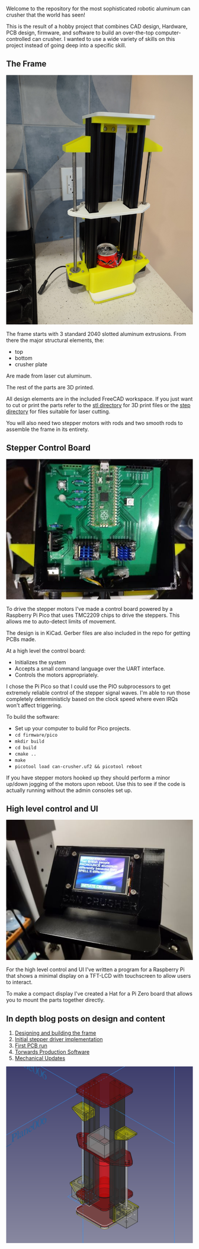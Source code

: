 Welcome to the repository for the most sophisticated robotic aluminum
can crusher that the world has seen!

This is the result of a hobby project that combines CAD design,
Hardware, PCB design, firmware, and software to build an over-the-top
computer-controlled can crusher. I wanted to use a wide variety of skills
on this project instead of going deep into a specific skill.

## The Frame

![Crusher at home](./can-crusher-in-kitchen.jpg)

The frame starts with 3 standard 2040 slotted aluminum extrusions. From there
the major structural elements, the:

* top
* bottom
* crusher plate

Are made from laser cut aluminum.

The rest of the parts are 3D printed.

All design elements are in the included FreeCAD workspace. If you just
want to cut or print the parts refer to the [stl directory](./stl) for
3D print files or the [step directory](./step) for files suitable for laser
cutting.

You will also need two stepper motors with rods and two smooth rods to
assemble the frame in its entirety.

## Stepper Control Board

![Stepper Controller](./stepper-control-pcba.jpg)

To drive the stepper motors I've made a control board powered by a Raspberry
Pi Pico that uses TMC2209 chips to drive the steppers. This allows me to
auto-detect limits of movement.

The design is in KiCad. Gerber files are also included in the repo for
getting PCBs made.

At a high level the control board:

* Initializes the system
* Accepts a small command language over the UART interface.
* Controls the motors appropriately.

I chose the Pi Pico so that I could use the PIO subprocessors to get
extremely reliable control of the stepper signal waves. I'm able to
run those completely deterministicly based on the clock speed where
even IRQs won't affect triggering.

To build the software:

* Set up your computer to build for Pico projects.
* `cd firmware/pico`
* `mkdir build`
* `cd build`
* `cmake ..`
* `make`
* `picotool load can-crusher.uf2 && picotool reboot`

If you have stepper motors hooked up they should perform a minor
up/down jogging of the motors upon reboot. Use this to see if the
code is actually running without the admin consoles set up.

## High level control and UI

![Head Unit](./touchscreen-display.jpg)


For the high level control and UI I've written a program for a Raspberry
Pi that shows a minimal display on a TFT-LCD with touchscreen to allow users
to interact.

To make a compact display I've created a Hat for a Pi Zero board that allows
you to mount the parts together directly.

## In depth blog posts on design and content

1. [Designing and building the frame](https://www.grant-olson.net/news/2022/10/03/can-crusher-1.html)
2. [Initial stepper driver implementation](https://www.grant-olson.net/news/2022/10/09/can-crusher-2.html)
3. [First PCB run](https://www.grant-olson.net/news/2022/10/18/can-crusher-3.html)
4. [Torwards Production Software](https://www.grant-olson.net/news/2022/10/31/can-crusher-4.html)
5. [Mechanical Updates](https://www.grant-olson.net/news/2022/11/11/can-crusher-5.html)


![Cad render](./can-crusher-cad.png)


